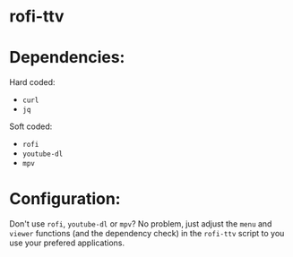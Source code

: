 # rofi-ttv

# Dependencies:

Hard coded:
 * `curl`
 * `jq`

Soft coded:
 * `rofi`
 * `youtube-dl`
 * `mpv`

# Configuration:

Don't use `rofi`, `youtube-dl` or `mpv`? No problem, just adjust the `menu` and `viewer` functions (and the dependency check) in the `rofi-ttv` script to you use your prefered applications.
